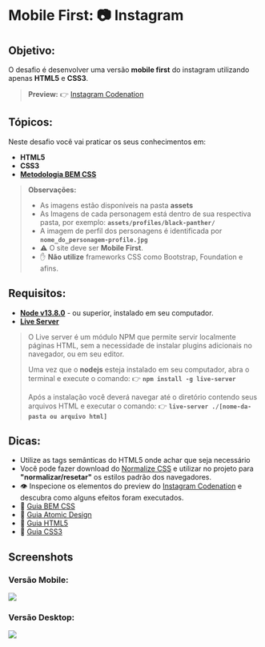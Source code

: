 # Mobile First: 📷 Instagram
  
## Objetivo: 
O desafio é desenvolver uma versão **mobile first** do instagram utilizando apenas **HTML5** e **CSS3**.

> **Preview:**
> 👉 [Instagram Codenation](https://aceleradev-react.netlify.com/aula-02/public)

## Tópicos:
Neste desafio você vai praticar os seus conhecimentos em: 
- **HTML5**
- **CSS3**
- **[Metodologia BEM CSS](http://getbem.com/naming/)**

> **Observações:**
> - As imagens estão disponíveis na pasta **assets**
> - As Imagens de cada personagem está dentro de sua respectiva pasta, por exemplo: **`assets/profiles/black-panther/`**
> - A imagem de perfil dos personagens é identificada por **`nome_do_personagem-profile.jpg`**
> - ⚠️ O site deve ser **Mobile First**.
> - ✋ **Não utilize** frameworks CSS como Bootstrap, Foundation e afins.

## Requisitos:
* **[Node v13.8.0](https://nodejs.org/en/)** - ou superior, instalado em seu computador.
* **[Live Server](https://www.npmjs.com/package/live-server)**
​  
> O Live server é um módulo NPM que permite servir localmente páginas HTML, sem a necessidade de instalar plugins adicionais no navegador, ou em seu editor.
> 
> Uma vez que o **nodejs** esteja instalado em seu computador, abra o terminal e execute o comando:
> 👉 **`npm install -g live-server`**  
> 
> Após a instalação você deverá navegar até o diretório contendo seus arquivos HTML e executar o comando:
> 👉 **`live-server ./[nome-da-pasta ou arquivo html]`**


## Dicas:
* Utilize as tags semânticas do HTML5 onde achar que seja necessário
* Você pode fazer download do [Normalize CSS](https://necolas.github.io/normalize.css/) e utilizar no projeto para **"normalizar/resetar"** os estilos padrão dos navegadores.
* 👁️ Inspecione os elementos do preview do [Instagram Codenation](https://aceleradev-react.netlify.com/aula-02/public/) e descubra como alguns efeitos foram executados.
* 📜 [Guia BEM CSS](http://getbem.com/naming/)
* 📜 [Guia Atomic Design](https://bradfrost.com/blog/post/atomic-web-design/)
* 📜 [Guia HTML5](https://www.w3c.br/pub/Cursos/CursoHTML5/html5-web.pdf)
* 📜 [Guia CSS3](https://www.w3c.br/pub/Materiais/PublicacoesW3C/guia-css-w3cbr.pdf)

## Screenshots
### Versão Mobile:
![](../screenshoots/mobile.png)

### Versão Desktop:
![](../screenshoots/desktop.png)

